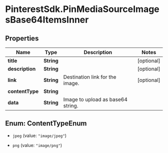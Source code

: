 # PinterestSdk.PinMediaSourceImagesBase64ItemsInner

## Properties

Name | Type | Description | Notes
------------ | ------------- | ------------- | -------------
**title** | **String** |  | [optional] 
**description** | **String** |  | [optional] 
**link** | **String** | Destination link for the image. | [optional] 
**contentType** | **String** |  | 
**data** | **String** | Image to upload as base64 string. | 



## Enum: ContentTypeEnum


* `jpeg` (value: `"image/jpeg"`)

* `png` (value: `"image/png"`)




